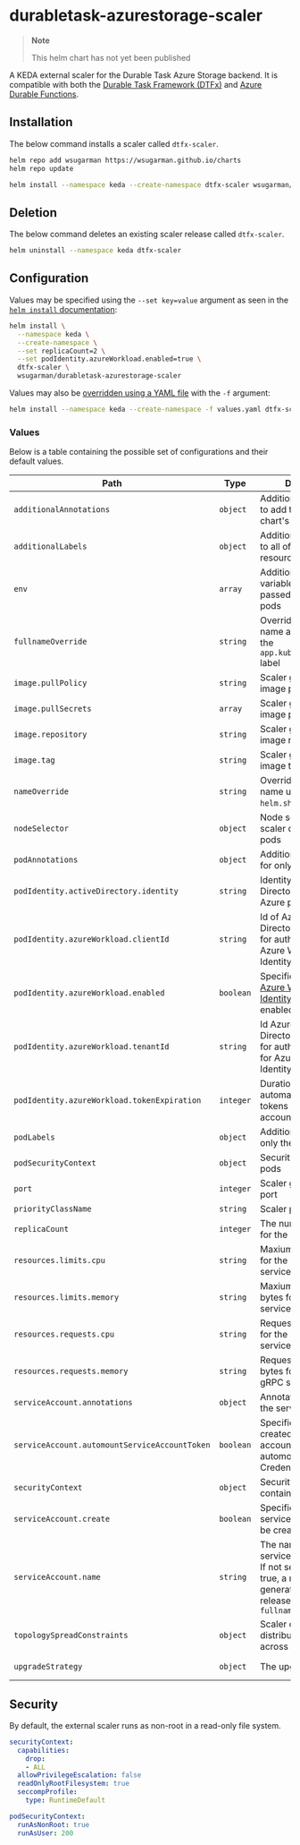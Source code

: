 # durabletask-azurestorage-scaler

> **Note**
>
> This helm chart has not yet been published

A KEDA external scaler for the Durable Task Azure Storage backend. It is compatible with both the [Durable Task Framework (DTFx)](https://github.com/Azure/durabletask) and [Azure Durable Functions](https://github.com/Azure/azure-functions-durable-extension).

## Installation
The below command installs a scaler called `dtfx-scaler`.
```bash
helm repo add wsugarman https://wsugarman.github.io/charts
helm repo update

helm install --namespace keda --create-namespace dtfx-scaler wsugarman/durabletask-azurestorage-scaler
```

## Deletion
The below command deletes an existing scaler release called `dtfx-scaler`.
```bash
helm uninstall --namespace keda dtfx-scaler
```

## Configuration

Values may be specified using the `--set key=value` argument as seen in the [`helm install` documentation](https://helm.sh/docs/helm/helm_install/):

```bash
helm install \
  --namespace keda \
  --create-namespace \
  --set replicaCount=2 \
  --set podIdentity.azureWorkload.enabled=true \
  dtfx-scaler \
  wsugarman/durabletask-azurestorage-scaler
```

Values may also be [overridden using a YAML file](https://helm.sh/docs/chart_template_guide/values_files/) with the `-f` argument:

```bash
helm install --namespace keda --create-namespace -f values.yaml dtfx-scaler wsugarman/durabletask-azurestorage-scaler
```

### Values

Below is a table containing the possible set of configurations and their default values.

| Path                                          | Type      | Description                                                                  | Default                                             |
| --------------------------------------------- | --------- | ---------------------------------------------------------------------------- | --------------------------------------------------- |
| `additionalAnnotations`                       | `object`  | Additional annotations to add to all of the chart's resources                | `{}`                                                |
| `additionalLabels`                            | `object`  | Additional labels to add to all of the chart's resources                     | `{}`                                                |
| `env`                                         | `array`   | Additional environment variables that will be passed into the scaler pods    | `[]`                                                |
| `fullnameOverride`                            | `string`  | Overrides the object name and the name in the `app.kubernetes.io/name` label |                                                     |
| `image.pullPolicy`                            | `string`  | Scaler gRPC service image pull policy                                        | `IfNotPresent`                                      |
| `image.pullSecrets`                           | `array`   | Scaler gRPC service image pull secrets                                       | `[]`                                                |
| `image.repository`                            | `string`  | Scaler gRPC service image repository                                         | `ghcr.io/wsugarman/durabletask-azurestorage-scaler` |
| `image.tag`                                   | `string`  | Scaler gRPC service image tag                                                | `1.0.0-alpha.1`                                     |
| `nameOverride`                                | `string`  | Overrides the chart name used in the `helm.sh/chart` label                   |                                                     |
| `nodeSelector`                                | `object`  | Node selector for scaler deployment pods                                     | `{}`                                                |
| `podAnnotations`                              | `object`  | Additional annotations for only the pods                                     | `{}`                                                |
| `podIdentity.activeDirectory.identity`        | `string`  | Identity in Azure Active Directory to use for Azure pod identity             | `''`                                                |
| `podIdentity.azureWorkload.clientId`          | `string`  | Id of Azure Active Directory Client to use for authentication with Azure Workload Identity. | `''`                                 |
| `podIdentity.azureWorkload.enabled`           | `boolean` | Specifies whether [Azure Workload Identity](https://azure.github.io/azure-workload-identity/) is to be enabled or not. | `false`   |
| `podIdentity.azureWorkload.tenantId`          | `string`  | Id Azure Active Directory Tenant to use for authentication with for Azure Workload Identity. | `''`                                |
| `podIdentity.azureWorkload.tokenExpiration`   | `integer` | Duration in seconds to automatically expire tokens for the service account.  | `3600`                                              |
| `podLabels`                                   | `object`  | Additional labels for only the pods                                          | `{}`                                                |
| `podSecurityContext`                          | `object`  | Security context for all pods                                                | [See below](#security)                              |
| `port`                                        | `integer` | Scaler gRPC service port                                                     | `4370`                                              |
| `priorityClassName`                           | `string`  | Scaler pod priority                                                          | `''`                                                |
| `replicaCount`                                | `integer` | The number of replicas for the gRPC service                                  | `1`                                                 |
| `resources.limits.cpu`                        | `string`  | Maxiumum CPU units for the scaler gRPC service                               | `100m`                                              |
| `resources.limits.memory`                     | `string`  | Maxiumum memory in bytes for the scaler service                              | `512Mi`                                             |
| `resources.requests.cpu`                      | `string`  | Requested CPU units for the scaler gRPC service                              | `10m`                                               |
| `resources.requests.memory`                   | `string`  | Requested memory in bytes for the scaler gRPC service                        | `128Mi`                                             |
| `serviceAccount.annotations`                  | `object`  | Annotations to add to the service account                                    | `{}`                                                |
| `serviceAccount.automountServiceAccountToken` | `boolean` | Specifies whether created service account should automount API-Credentials   | `true`                                              |
| `securityContext`                             | `object`  | Security context for all containers                                          | [See below](#security)                              |
| `serviceAccount.create`                       | `boolean` | Specifies whether a service account should be created                        | `true`                                              |
| `serviceAccount.name`                         | `string`  | The name of the service account to use. If not set and create is true, a name is generated based on the release name and `fullnameOverride` | |
| `topologySpreadConstraints`                   | `object`  | Scaler constraints for distributing pods across a cluster                    | `{}`                                                |
| `upgradeStrategy`                             | `object`  | The upgrade strategy                                                         | The deployment strategy for replacing existing pods |

## Security

By default, the external scaler runs as non-root in a read-only file system.

```yaml
securityContext:
  capabilities:
    drop:
    - ALL
  allowPrivilegeEscalation: false
  readOnlyRootFilesystem: true
  seccompProfile:
    type: RuntimeDefault

podSecurityContext:
  runAsNonRoot: true
  runAsUser: 200
```

